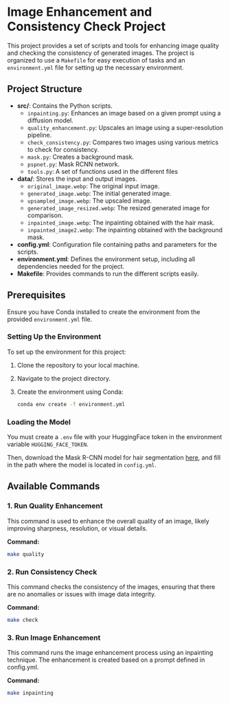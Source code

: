 # Image Enhancement and Consistency Check Project

This project provides a set of scripts and tools for enhancing image quality and checking the consistency of generated images. The project is organized to use a `Makefile` for easy execution of tasks and an `environment.yml` file for setting up the necessary environment.

## Project Structure

- **src/**: Contains the Python scripts.
  - `inpainting.py`: Enhances an image based on a given prompt using a diffusion model.
  - `quality_enhancement.py`: Upscales an image using a super-resolution pipeline.
  - `check_consistency.py`: Compares two images using various metrics to check for consistency.
  - `mask.py`: Creates a background mask.
  - `pspnet.py`: Mask RCNN network.
  - `tools.py`: A set of functions used in the different files
- **data/**: Stores the input and output images.
  - `original_image.webp`: The original input image.
  - `generated_image.webp`: The initial generated image.
  - `upsampled_image.webp`: The upscaled image.
  - `generated_image_resized.webp`: The resized generated image for comparison.
  - `inpainted_image.webp`: The inpainting obtained with the hair mask.
  - `inpainted_image2.webp`: The inpainting obtained with the background mask.
- **config.yml**: Configuration file containing paths and parameters for the scripts.
- **environment.yml**: Defines the environment setup, including all dependencies needed for the project.
- **Makefile**: Provides commands to run the different scripts easily.

## Prerequisites

Ensure you have Conda installed to create the environment from the provided `environment.yml` file.

### Setting Up the Environment

To set up the environment for this project:

1. Clone the repository to your local machine.
2. Navigate to the project directory.
3. Create the environment using Conda:

    ```bash
    conda env create -f environment.yml
    ```

### Loading the Model

You must create a `.env` file with your HuggingFace token in the environment variable `HUGGING_FACE_TOKEN`. 

Then, download the Mask R-CNN model for hair segmentation [here](https://drive.google.com/file/d/1ZbWTqWLi7w-lVvf7TQ59Gqil_SJnofbE/view), and fill in the path where the model is located in `config.yml`.

## Available Commands

### 1. Run Quality Enhancement

This command is used to enhance the overall quality of an image, likely improving sharpness, resolution, or visual details.

**Command:**

```bash
make quality
```

### 2. Run Consistency Check

This command checks the consistency of the images, ensuring that there are no anomalies or issues with image data integrity.

**Command:**

```bash
make check
```

### 3. Run Image Enhancement

This command runs the image enhancement process using an inpainting technique. The enhancement is created based on a prompt defined in config.yml.

**Command:**

```bash
make inpainting
```


